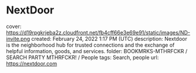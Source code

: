 # NextDoor

cover: https://d19rpgkrjeba2z.cloudfront.net/fb4cff66e3e69e91/static/images/ND-invite.png
created: February 24, 2022 1:17 PM (UTC)
description: Nextdoor is the neighborhood hub for trusted connections and the exchange of helpful information, goods, and services.
folder: BOOKMRKS-MTHRFCKR / SEARCH PARTY MTHRFCKR! / People
tags: Search, people
url: https://nextdoor.com
